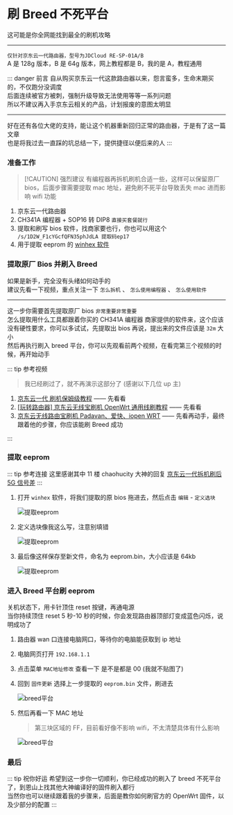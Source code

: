 # 刷 Breed 不死平台

这可能是你全网能找到最全的刷机攻略

<hr>

`仅针对京东云一代路由器，型号为JDCloud RE-SP-01A/B` <br>
A 是 128g 版本，B 是 64g 版本，网上教程都是 B，我的是 A，教程通用

::: danger 前言
自从购买京东云一代这款路由器以来，怨言蛮多，生命末期买的，不仅跑分没调度<br>
后面连续被官方被刺，强制升级导致无法使用等等一系列问题<br>
所以不建议再入手京东云相关的产品，计划报废的意图太明显<br>

<hr>

好在还有各位大佬的支持，能让这个机器重新回归正常的路由器，于是有了这一篇文章<br>
也是将我过去一直踩的坑总结一下，提供捷径以便后来的人
:::

### 准备工作

> [!CAUTION] 强烈建议
> 有编程器再拆机刷机合适一些，这样可以保留原厂 bios，后面步骤需要提取 mac 地址，避免刷不死平台导致丢失 mac 进而影响 wifi 功能

1. 京东云一代路由器
2. CH341A 编程器 + SOP16 转 DIP8 `直接买套餐就行`
3. 提取和刷写 bios 软件，找商家要也行，你也可以用这个 `/s/1D2W_F1cYGcfQFN35phJdLA 提取码ep17`
4. 用于提取 eeprom 的 [winhex 软件](https://www.ghxi.com/winhex.html)

### 提取原厂 Bios 并刷入 Breed

如果是新手，完全没有头绪如何动手的<br>
建议先看一下视频，重点关注一下 `怎么拆机` 、 `怎么使用编程器` 、 `怎么使用软件`<br>

<hr>

这一步你需要首先提取原厂 bios `非常重要非常重要`<br>
怎么提取用什么工具都跟着你买的 CH341A 编程器 商家提供的软件来，这个应该没有硬性要求，你可以多试试，先提取出 bios 再说，提出来的文件应该是 `32m` 大小<br>
然后再执行刷入 breed 平台，你可以先观看前两个视频，在看完第三个视频的时候，再开始动手

::: tip 参考视频

> 我已经刷过了，就不再演示这部分了 (感谢以下几位 up 主)

1. [京东云一代 刷机保姆级教程](https://www.bilibili.com/video/BV17D421W77g/?spm_id_from=333.337.search-card.all.click) —— 先看看
2. [[玩转路由器] 京东云无线宝刷机 OpenWrt 通用线刷教程](https://www.bilibili.com/video/BV12G411h716/?vd_source=e36103031144dca10ac67f24e861ac18) —— 先看看
3. [京东云无线路由宝刷机 Padavan、爱快、iopen WRT](https://www.bilibili.com/video/BV13m411U74b/?vd_source=e36103031144dca10ac67f24e861ac18) —— 先看再动手，最终跟着他的步骤，你应该能刷 Breed 成功

:::

### 提取 eeprom

::: tip 参考连接
这里感谢其中 11 楼 chaohucity 大神的回复 [京东云一代拆机刷后 5G 信号差](https://www.right.com.cn/forum/thread-8311587-1-1.html)
:::

1. 打开 `winhex` 软件，将我们提取的原 bios 拖进去，然后点击 `编辑` - `定义选块`

   ![提取eeprom](/JDC刷机/01/提取eeprom-1.png)

2. 定义选块像我这么写，注意别填错

   ![提取eeprom](/JDC刷机/01/提取eeprom-2.png)

3. 最后像这样保存至新文件，命名为 eeprom.bin，大小应该是 64kb

   ![提取eeprom](/JDC刷机/01/提取eeprom-3.png)

### 进入 Breed 平台刷 eeprom

关机状态下，用卡针顶住 reset 按键，再通电源<br>
当你持续顶住 reset 5 秒-10 秒的时候，你会发现路由器顶部灯变成蓝色闪烁，说明成功了

1. 路由器 wan 口连接电脑网口，等待你的电脑能获取到 ip 地址
2. 电脑网页打开 `192.168.1.1`
3. 点击菜单 `MAC地址修改` 查看一下 是不是都是 00 (我就不贴图了)
4. 回到 `固件更新` 选择上一步提取的 `eeprom.bin` 文件，刷进去

   ![breed平台](/JDC刷机/01/breed平台-1.png)

5. 然后再看一下 MAC 地址

   > 第三块区域的 FF，目前看好像不影响 wifi，不太清楚具体有什么影响

   ![breed平台](/JDC刷机/01/breed平台-2.png)

### 最后

::: tip 祝你好运
希望到这一步你一切顺利，你已经成功的刷入了 breed 不死平台了，到恩山上找其他大神编译好的固件刷入都行<br>
当然你也可以继续跟着我的步骤来，后面是教你如何刷官方的 OpenWrt 固件，以及少部分的配置
:::
